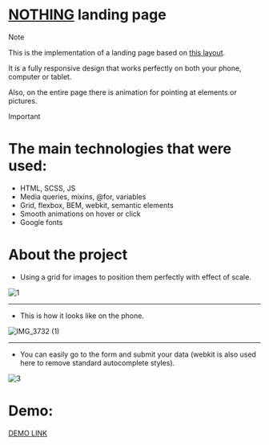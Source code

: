 # [NOTHING](https://Mykola-Hadupiak.github.io/NOTHING/) landing page

> [!NOTE]
> This is the implementation of a landing page based on [this layout](https://www.figma.com/file/cmTeg08ZNoD8eydwiHyty7/NOTHING?type=design&node-id=0%3A1&mode=design&t=8Zi5u92dkciB58IE-1).
> 
> It is a fully responsive design that works perfectly on both your phone, computer or tablet.
>
> Also, on the entire page there is animation for pointing at elements or pictures.
> 

> [!IMPORTANT] 
> # The main technologies that were used:
> * HTML, SCSS, JS
> * Media queries, mixins, @for, variables
> * Grid, flexbox, BEM, webkit, semantic elements
> * Smooth animations on hover or click
> * Google fonts


# About the project

* Using a grid for images to position them perfectly with effect of scale.

![1](https://github.com/Mykola-Hadupiak/NOTHING/assets/114435233/c9229d6e-0faa-40ec-8feb-5104900c7969)

** **
* This is how it looks like on the phone.

![IMG_3732 (1)](https://github.com/Mykola-Hadupiak/NOTHING/assets/114435233/62350ff5-b82e-4612-bb76-cdce1907e5e4)

** **
* You can easily go to the form and submit your data (webkit is also used here to remove standard autocomplete styles).

![3](https://github.com/Mykola-Hadupiak/NOTHING/assets/114435233/2747fe62-c127-4446-ba78-902abb5ba3e2)

# Demo:
[DEMO LINK](https://Mykola-Hadupiak.github.io/NOTHING/)
